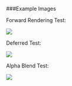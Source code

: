 ###Example Images

Forward Rendering Test:

![](https://imgur.com/pjJyrx6.png)


Deferred Test:

![](https://imgur.com/Q3Nbz3Z.png)


Alpha Blend Test:

![](https://user-images.githubusercontent.com/18584369/210190928-a85d62a7-0e56-4d9a-af07-0cf082b64074.gif)